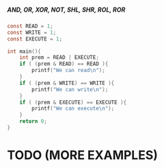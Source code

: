 ##### AND, OR, XOR, NOT, SHL, SHR, ROL, ROR

```C
const READ = 1;
const WRITE = 1;
const EXECUTE = 1;

int main(){
	int prem = READ | EXECUTE;
	if ( (prem & READ) == READ ){
		printf("We can read\n");
	}
	if ( (prem & WRITE) == WRITE ){
		printf("We can write\n");
	}
	if ( (prem & EXECUTE) == EXECUTE ){
		printf("We can execute\n");
	}
	return 0;
}
```



# TODO (MORE EXAMPLES)